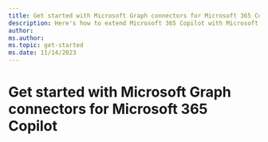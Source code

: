 ```yaml
---
title: Get started with Microsoft Graph connectors for Microsoft 365 Copilot
description: Here's how to extend Microsoft 365 Copilot with Microsoft Graph connectors
author: 
ms.author:
ms.topic: get-started
ms.date: 11/14/2023
---
```


# Get started with Microsoft Graph connectors for Microsoft 365 Copilot
